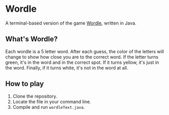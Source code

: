 # Wordle
A terminal-based version of the game [Wordle](https://www.powerlanguage.co.uk/wordle/), written in Java. 

## What's Wordle?
Each wordle is a 5 letter word. After each guess, the color of the letters will change to show how close you are to the correct word.
If the letter turns green, it's in the word and in the correct spot. If it turns yellow, it's just in the word. Finally, if it turns white, it's not in the word at all.

## How to play
1. Clone the repository.
2. Locate the file in your command line.
3. Compile and run `wordleText.java`.
